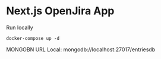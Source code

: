 # Next.js OpenJira App

Run locally
```
docker-compose up -d
```

MONGOBN URL Local:
mongodb://localhost:27017/entriesdb